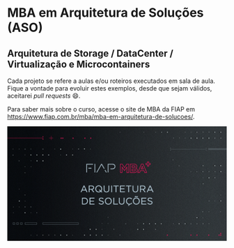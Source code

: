 # MBA em Arquitetura de Soluções (ASO)

## Arquitetura de Storage / DataCenter / Virtualização e Microcontainers 

Cada projeto se refere a aulas e/ou roteiros executados em sala de aula.
Fique a vontade para evoluir estes exemplos, desde que sejam válidos, aceitarei *pull requests* :smile:.

Para saber mais sobre o curso, acesse o site de MBA da FIAP em https://www.fiap.com.br/mba/mba-em-arquitetura-de-solucoes/.

![FIAP MBA](../img/arq-solucoes.png)

